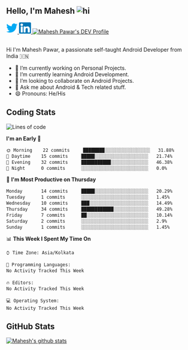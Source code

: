 ## Hello, I'm Mahesh <img src="https://user-images.githubusercontent.com/1303154/88677602-1635ba80-d120-11ea-84d8-d263ba5fc3c0.gif" width="28px" alt="hi">

<a href="https://twitter.com/maheshvpawar">
  <img src="assets/twitter.svg" alt="Mahesh Pawar's Twitter Profile" height="30" width="30">
</a>
<a href="https://www.linkedin.com/in/mahesh-pawar/">
  <img src="assets/linkedin.svg" alt="Mahesh Pawar's LinkedInProfile" height="30" width="32">
</a>
<a href="https://dev.to/maheshpawar">
  <img src="https://d2fltix0v2e0sb.cloudfront.net/dev-badge.svg" alt="Mahesh Pawar's DEV Profile" height="30" width="32">
</a>
<br></br>

Hi I'm  Mahesh Pawar, a passionate self-taught Android Developer from India 🇮🇳
- 🔭 I’m currently working on Personal Projects.
- 🌱 I’m currently learning Android Development.
- 👯 I’m looking to collaborate on Android Projects.
- 💬 Ask me about Android & Tech related stuff.
- 😄 Pronouns: He/His

## Coding Stats

<!--START_SECTION:waka-->
![Lines of code](https://img.shields.io/badge/From%20Hello%20World%20I%27ve%20Written-321366%20lines%20of%20code-blue)

**I'm an Early 🐤** 

```text
🌞 Morning    22 commits     ████████░░░░░░░░░░░░░░░░░   31.88% 
🌆 Daytime    15 commits     █████░░░░░░░░░░░░░░░░░░░░   21.74% 
🌃 Evening    32 commits     ███████████░░░░░░░░░░░░░░   46.38% 
🌙 Night      0 commits      ░░░░░░░░░░░░░░░░░░░░░░░░░   0.0%

```
📅 **I'm Most Productive on Thursday** 

```text
Monday       14 commits     █████░░░░░░░░░░░░░░░░░░░░   20.29% 
Tuesday      1 commits      ░░░░░░░░░░░░░░░░░░░░░░░░░   1.45% 
Wednesday    10 commits     ███░░░░░░░░░░░░░░░░░░░░░░   14.49% 
Thursday     34 commits     ████████████░░░░░░░░░░░░░   49.28% 
Friday       7 commits      ██░░░░░░░░░░░░░░░░░░░░░░░   10.14% 
Saturday     2 commits      ░░░░░░░░░░░░░░░░░░░░░░░░░   2.9% 
Sunday       1 commits      ░░░░░░░░░░░░░░░░░░░░░░░░░   1.45%

```


📊 **This Week I Spent My Time On** 

```text
⌚︎ Time Zone: Asia/Kolkata

💬 Programming Languages: 
No Activity Tracked This Week

🔥 Editors: 
No Activity Tracked This Week

💻 Operating System: 
No Activity Tracked This Week

```


<!--END_SECTION:waka-->

## GitHub Stats

[![Mahesh's github stats](https://github-readme-stats.vercel.app/api?username=maheshvpawar&count_private=true&show_icons=true)](https://github.com/anuraghazra/github-readme-stats)

